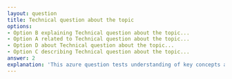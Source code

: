 ```yaml
---
layout: question
title: Technical question about the topic
options:
- Option B explaining Technical question about the topic...
- Option A related to Technical question about the topic...
- Option D about Technical question about the topic...
- Option C describing Technical question about the topic...
answer: 2
explanation: 'This azure question tests understanding of key concepts and best practices.'
---
```

